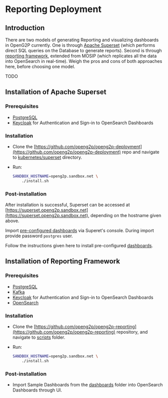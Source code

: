 # Reporting Deployment

## Introduction

There are two models of generating Reporting and visualizing dashboards in OpenG2P currently. One is through [Apache Superset](https://superset.apache.org/) (which performs direct SQL queries on the Database to generate reports). Second is through [reporting framework](https://github.com/openg2p/openg2p-reporting), extended from MOSIP (which replicates all the data into OpenSearch in real-time). Weigh the pros and cons of both approaches here, before choosing one model.

TODO

## Installation of Apache Superset

### Prerequisites

* [PostgreSQL](../deployment/external-components-setup/postgresql-server-deployment.md)
* [Keycloak](../deployment/external-components-setup/keycloak-deployment.md) for Authentication and Sign-in to OpenSearch Dashboards

### Installation

* Clone the [https://github.com/openg2p/openg2p-deployment](https://github.com/openg2p/openg2p-deployment) repo and navigate to [kubernetes/superset](https://github.com/OpenG2P/openg2p-deployment/tree/main/kubernetes/superset) directory.
*   Run:

    ```bash
    SANDBOX_HOSTNAME=openg2p.sandbox.net \
        ./install.sh
    ```

### Post-installation

After installation is successful, Superset can be accessed at [https://superset.openg2p.sandbox.net](https://superset.openg2p.sandbox.net), depending on the hostname given above.

Import [pre-configured dashboards](https://github.com/OpenG2P/openg2p-deployment/tree/main/kubernetes/superset/dashboards) via Superet's console. During import provide password `postgres` user.

Follow the instructions given here to install pre-configured [dashboards](https://github.com/OpenG2P/openg2p-deployment/tree/main/kubernetes/superset/dashboards).

## Installation of Reporting Framework

### Prerequisites

* [PostgreSQL](../deployment/external-components-setup/postgresql-server-deployment.md)
* [Kafka](../deployment/external-components-setup/kafka-deployment.md)
* [Keycloak](../deployment/external-components-setup/keycloak-deployment.md) for Authentication and Sign-in to OpenSearch Dashboards
* [OpenSearch](../deployment/external-components-setup/logging-and-opensearch-deployment.md)

### Installation

* Clone the [https://github.com/openg2p/openg2p-reporting](https://github.com/openg2p/openg2p-reporting) repository, and navigate to [scripts](https://github.com/openg2p/openg2p-reporting/tree/develop/scripts) folder.
*   Run:

    ```bash
    SANDBOX_HOSTNAME=openg2p.sandbox.net \
        ./install.sh
    ```

### Post-installation

* Import Sample Dashboards from the [dashboards](https://github.com/openg2p/openg2p-reporting/tree/develop/dashboards) folder into OpenSearch Dashboards through UI.
